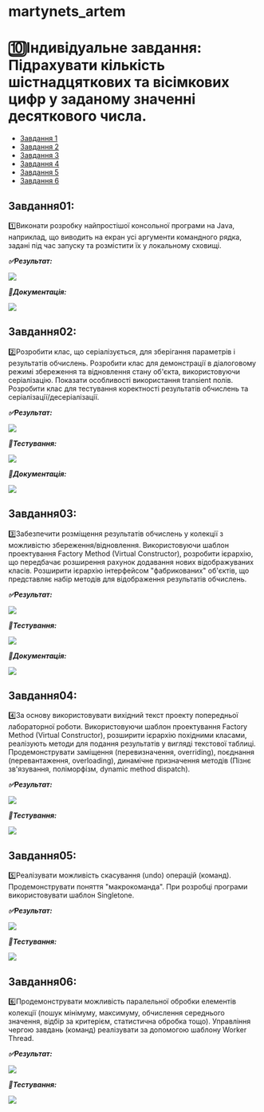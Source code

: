 # martynets_artem
# 🔟Індивідуальне завдання: Підрахувати кількість шістнадцяткових та вісімкових цифр у заданому значенні десяткового числа.  
+ [Завдання 1](#Завдання01)
+ [Завдання 2](#Завдання02)
+ [Завдання 3](#Завдання03)
+ [Завдання 4](#Завдання04)
+ [Завдання 5](#Завдання05)
+ [Завдання 6](#Завдання06)
## Завдання01:
1️⃣Виконати розробку найпростішої консольної програми на Java, наприклад, що виводить на екран усі аргументи командного рядка, задані під час запуску та розмістити їх у локальному сховищі. 

***✅Результат:***

![](https://github.com/Articso/martynets_artem/blob/master/Task01/image/screen1.png)

***📙Документація:***

![](https://github.com/Articso/martynets_artem/blob/master/Task01/image/screen2.png)


## Завдання02:  
2️⃣Розробити клас, що серіалізується, для зберігання параметрів і результатів обчислень. Розробити клас для демонстрації в діалоговому режимі збереження та
відновлення стану об'єкта, використовуючи серіалізацію. Показати особливості використання transient полів. Розробити клас для тестування коректності результатів обчислень та серіалізації/десеріалізації.

***✅Результат:***

![](https://github.com/Articso/martynets_artem/blob/master/Task02/image/screen1.png)

***🔨Тестування:***

![](https://github.com/Articso/martynets_artem/blob/master/Task02/image/screen2.png)

***📙Документація:***

![](https://github.com/Articso/martynets_artem/blob/master/Task02/image/screen3.png)


## Завдання03:  
3️⃣Забезпечити розміщення результатів обчислень у колекції з можливістю збереження/відновлення. Використовуючи шаблон проектування Factory Method (Virtual Constructor), розробити ієрархію, що передбачає розширення рахунок додавання нових відображуваних класів. Розширити ієрархію інтерфейсом "фабрикованих" об'єктів, що представляє набір методів для відображення результатів обчислень.

***✅Результат:***

![](https://github.com/Articso/martynets_artem/blob/master/Task03/image/screen1.png)

***🔨Тестування:***

![](https://github.com/Articso/martynets_artem/blob/master/Task03/image/screen2.png)

***📙Документація:***

![](https://github.com/Articso/martynets_artem/blob/master/Task03/image/screen3.png)


## Завдання04:  
4️⃣За основу використовувати вихідний текст проекту попередньої лабораторної роботи. Використовуючи шаблон проектування Factory Method (Virtual Constructor), розширити ієрархію похідними класами, реалізують методи для подання результатів у вигляді текстової таблиці. Продемонструвати заміщення (перевизначення, overriding), поєднання (перевантаження, overloading), динамічне призначення методів (Пізнє зв'язування, поліморфізм, dynamic method dispatch).

***✅Результат:***

![](https://github.com/Articso/martynets_artem/blob/master/Task04/image/screen1.png)

***🔨Тестування:***

![](https://github.com/Articso/martynets_artem/blob/master/Task04/image/screen2.png)


## Завдання05:  
5️⃣Реалізувати можливість скасування (undo) операцій (команд). Продемонструвати поняття "макрокоманда". При розробці програми використовувати шаблон Singletone.

***✅Результат:***

![](https://github.com/Articso/martynets_artem/blob/master/Task05/image/screen1.png)

***🔨Тестування:***

![](https://github.com/Articso/martynets_artem/blob/master/Task05/image/screen2.png)


## Завдання06:  
6️⃣Продемонструвати можливість паралельної обробки елементів колекції (пошук мінімуму, максимуму, обчислення середнього значення, відбір за критерієм, статистична обробка тощо). Управління чергою завдань (команд) реалізувати за допомогою шаблону Worker Thread.

***✅Результат:***

![](https://github.com/Articso/martynets_artem/blob/master/Task06/image/screen1.png)

***🔨Тестування:***

![](https://github.com/Articso/martynets_artem/blob/master/Task06/image/screen2.png)
